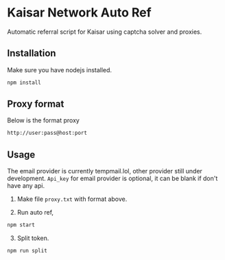 # Kaisar Network Auto Ref

Automatic referral script for Kaisar using captcha solver and proxies.

## Installation

Make sure you have nodejs installed.

```bash
npm install
```

## Proxy format

Below is the format proxy

```bash
http://user:pass@host:port
```

## Usage
The email provider is currently tempmail.lol, other provider still under development.
`Api_key` for email provider is optional, it can be blank if don't have any api. 

1. Make file `proxy.txt` with format above.

2. Run auto ref, 
```bash
npm start
```

3. Split token.
```bash
npm run split
```
